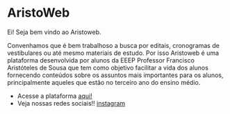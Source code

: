 # AristoWeb

Ei! Seja bem vindo ao Aristoweb. 

Convenhamos que é bem trabalhoso a busca por editais, cronogramas de vestibulares ou até mesmo materiais de estudo. Por isso Aristoweb é uma plataforma desenvolvida por alunos da EEEP Professor Francisco Aristóteles de Sousa que tem como objetivo facilitar a vida dos alunos fornecendo conteúdos sobre os assuntos mais importantes para os alunos, principalmente aqueles que estão no terceiro ano do ensino médio.

- Acesse a plataforma [aqui!](https://www.aristoweb.web.app)
- Veja nossas redes sociais!! [instagram](https://www.instagram.com/aristoweb)